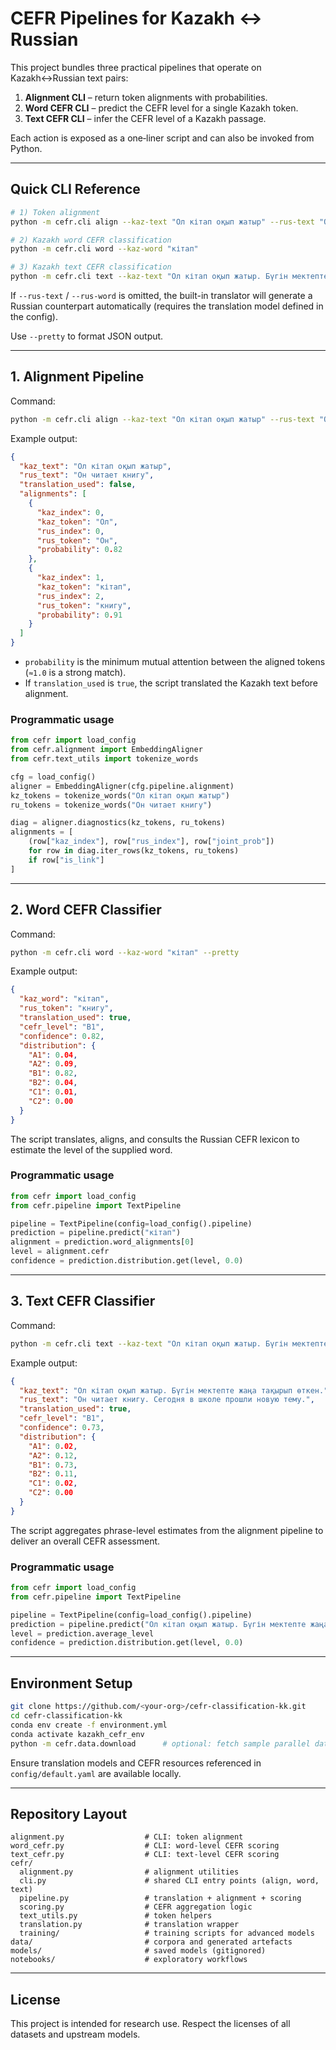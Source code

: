 # CEFR Pipelines for Kazakh ↔ Russian

This project bundles three practical pipelines that operate on Kazakh↔Russian text pairs:

1. **Alignment CLI** – return token alignments with probabilities.
2. **Word CEFR CLI** – predict the CEFR level for a single Kazakh token.
3. **Text CEFR CLI** – infer the CEFR level of a Kazakh passage.

Each action is exposed as a one‑liner script and can also be invoked from Python.

---

## Quick CLI Reference

```bash
# 1) Token alignment
python -m cefr.cli align --kaz-text "Ол кітап оқып жатыр" --rus-text "Он читает книгу"

# 2) Kazakh word CEFR classification
python -m cefr.cli word --kaz-word "кітап"

# 3) Kazakh text CEFR classification
python -m cefr.cli text --kaz-text "Ол кітап оқып жатыр. Бүгін мектепте жаңа тақырып өткен."
```

If `--rus-text` / `--rus-word` is omitted, the built-in translator will generate a Russian counterpart automatically (requires the translation model defined in the config).

Use `--pretty` to format JSON output.

---

## 1. Alignment Pipeline

Command:

```bash
python -m cefr.cli align --kaz-text "Ол кітап оқып жатыр" --rus-text "Он читает книгу" --pretty
```

Example output:

```json
{
  "kaz_text": "Ол кітап оқып жатыр",
  "rus_text": "Он читает книгу",
  "translation_used": false,
  "alignments": [
    {
      "kaz_index": 0,
      "kaz_token": "Ол",
      "rus_index": 0,
      "rus_token": "Он",
      "probability": 0.82
    },
    {
      "kaz_index": 1,
      "kaz_token": "кітап",
      "rus_index": 2,
      "rus_token": "книгу",
      "probability": 0.91
    }
  ]
}
```

- `probability` is the minimum mutual attention between the aligned tokens (`≈1.0` is a strong match).
- If `translation_used` is `true`, the script translated the Kazakh text before alignment.

### Programmatic usage

```python
from cefr import load_config
from cefr.alignment import EmbeddingAligner
from cefr.text_utils import tokenize_words

cfg = load_config()
aligner = EmbeddingAligner(cfg.pipeline.alignment)
kz_tokens = tokenize_words("Ол кітап оқып жатыр")
ru_tokens = tokenize_words("Он читает книгу")

diag = aligner.diagnostics(kz_tokens, ru_tokens)
alignments = [
    (row["kaz_index"], row["rus_index"], row["joint_prob"])
    for row in diag.iter_rows(kz_tokens, ru_tokens)
    if row["is_link"]
]
```

---

## 2. Word CEFR Classifier

Command:

```bash
python -m cefr.cli word --kaz-word "кітап" --pretty
```

Example output:

```json
{
  "kaz_word": "кітап",
  "rus_token": "книгу",
  "translation_used": true,
  "cefr_level": "B1",
  "confidence": 0.82,
  "distribution": {
    "A1": 0.04,
    "A2": 0.09,
    "B1": 0.82,
    "B2": 0.04,
    "C1": 0.01,
    "C2": 0.00
  }
}
```

The script translates, aligns, and consults the Russian CEFR lexicon to estimate the level of the supplied word.

### Programmatic usage

```python
from cefr import load_config
from cefr.pipeline import TextPipeline

pipeline = TextPipeline(config=load_config().pipeline)
prediction = pipeline.predict("кітап")
alignment = prediction.word_alignments[0]
level = alignment.cefr
confidence = prediction.distribution.get(level, 0.0)
```

---

## 3. Text CEFR Classifier

Command:

```bash
python -m cefr.cli text --kaz-text "Ол кітап оқып жатыр. Бүгін мектепте жаңа тақырып өткен." --pretty
```

Example output:

```json
{
  "kaz_text": "Ол кітап оқып жатыр. Бүгін мектепте жаңа тақырып өткен.",
  "rus_text": "Он читает книгу. Сегодня в школе прошли новую тему.",
  "translation_used": true,
  "cefr_level": "B1",
  "confidence": 0.73,
  "distribution": {
    "A1": 0.02,
    "A2": 0.12,
    "B1": 0.73,
    "B2": 0.11,
    "C1": 0.02,
    "C2": 0.00
  }
}
```

The script aggregates phrase-level estimates from the alignment pipeline to deliver an overall CEFR assessment.

### Programmatic usage

```python
from cefr import load_config
from cefr.pipeline import TextPipeline

pipeline = TextPipeline(config=load_config().pipeline)
prediction = pipeline.predict("Ол кітап оқып жатыр. Бүгін мектепте жаңа тақырып өткен.")
level = prediction.average_level
confidence = prediction.distribution.get(level, 0.0)
```

---

## Environment Setup

```bash
git clone https://github.com/<your-org>/cefr-classification-kk.git
cd cefr-classification-kk
conda env create -f environment.yml
conda activate kazakh_cefr_env
python -m cefr.data.download      # optional: fetch sample parallel data
```

Ensure translation models and CEFR resources referenced in `config/default.yaml` are available locally.

---

## Repository Layout

```
alignment.py                  # CLI: token alignment
word_cefr.py                  # CLI: word-level CEFR scoring
text_cefr.py                  # CLI: text-level CEFR scoring
cefr/
  alignment.py                # alignment utilities
  cli.py                      # shared CLI entry points (align, word, text)
  pipeline.py                 # translation + alignment + scoring
  scoring.py                  # CEFR aggregation logic
  text_utils.py               # token helpers
  translation.py              # translation wrapper
  training/                   # training scripts for advanced models
data/                         # corpora and generated artefacts
models/                       # saved models (gitignored)
notebooks/                    # exploratory workflows
```

---

## License

This project is intended for research use. Respect the licenses of all datasets and upstream models.
